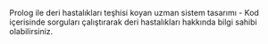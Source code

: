 Prolog ile deri hastalıkları teşhisi koyan uzman sistem tasarımı - 
Kod içerisinde sorguları çalıştırarak deri hastalıkları hakkında bilgi sahibi olabilirsiniz.
